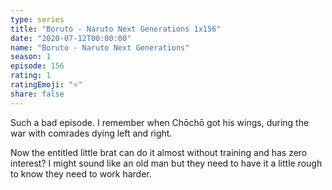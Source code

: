 ```yaml
---
type: series
title: "Boruto - Naruto Next Generations 1x156"
date: "2020-07-12T00:00:00"
name: "Boruto - Naruto Next Generations"
season: 1
episode: 156
rating: 1
ratingEmoji: "⭐️"
share: false
---
```


Such a bad episode. I remember when Chōchō got his wings, during the war with comrades dying left and right.

Now the entitled little brat can do it almost without training and has zero interest? I might sound like an old man but they need to have it a little rough to know they need to work harder.
